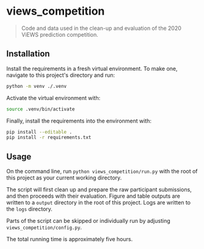 # views_competition

> Code and data used in the clean-up and evaluation of the 2020 ViEWS prediction competition.

## Installation
Install the requirements in a fresh virtual environment. To make one, navigate to this project's directory and run:
```zsh
python -m venv ./.venv
```
Activate the virtual environment with:
```zsh
source .venv/bin/activate
```
Finally, install the requirements into the environment with:
```zsh
pip install --editable .
pip install -r requirements.txt
```

## Usage
On the command line, run `python views_competition/run.py` with the root of this project as your current working directory. 

The script will first clean up and prepare the raw participant submissions, and then proceeds with their evaluation. Figure and table outputs are written to a `output` directory in the root of this project. Logs are written to the `logs` directory.

Parts of the script can be skipped or individually run by adjusting `views_competition/config.py`.

The total running time is approximately five hours.
